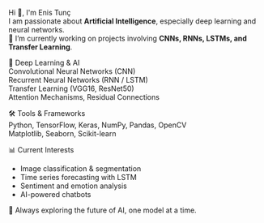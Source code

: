 Hi 👋, I'm Enis Tunç  
I am passionate about **Artificial Intelligence**, especially deep learning and neural networks.  
🌱 I’m currently working on projects involving **CNNs, RNNs, LSTMs, and Transfer Learning**.

🧠 Deep Learning & AI  
Convolutional Neural Networks (CNN)  
Recurrent Neural Networks (RNN / LSTM)  
Transfer Learning (VGG16, ResNet50)  
Attention Mechanisms, Residual Connections

🛠️ Tools & Frameworks  
Python, TensorFlow, Keras, NumPy, Pandas, OpenCV  
Matplotlib, Seaborn, Scikit-learn

📊 Current Interests  
- Image classification & segmentation  
- Time series forecasting with LSTM  
- Sentiment and emotion analysis  
- AI-powered chatbots

🚀 Always exploring the future of AI, one model at a time.
